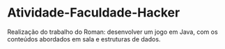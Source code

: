 # Atividade-Faculdade-Hacker
Realização do trabalho do Roman: desenvolver um jogo em Java, com os conteúdos abordados em sala e estruturas de dados.
